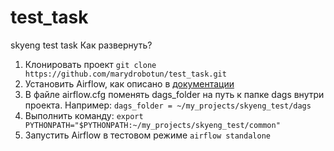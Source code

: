 # test_task
skyeng test task
Как развернуть?
1. Клонировать проект
```git clone https://github.com/marydrobotun/test_task.git```
2. Установить Airflow, как описано в [документации](https://airflow.apache.org/docs/apache-airflow/stable/start.html)
3. В файле airflow.cfg поменять dags_folder на путь к папке dags внутри проекта. Например:
```dags_folder = ~/my_projects/skyeng_test/dags```
3. Выполнить команду:
```export PYTHONPATH="$PYTHONPATH:~/my_projects/skyeng_test/common"```
4. Запустить Airflow в тестовом режиме
```airflow standalone```
